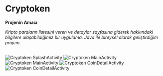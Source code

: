 # Cryptoken


**Projenin Amacı** <br/>

*Kripto paraların listesini veren ve detaylar sayfasına giderek hakkındaki bilgilere ulaşabildiğimiz bir uygulama. Java ile bireysel olarak geliştirdiğim projem.*<br/><br>

![Cryptoken SplashActivity](./images/CryptokenSplashActivity.png)
![Cryptoken MainActivity](./images/CryptokenMainActivity.png)
![Cryptoken MainActivity](./images/CryptokenMainActivity2.png)
![Cryptoken CoinDetailActivity](./images/CryptokenDetailActivity.png)
![Cryptoken CoinDetailActivity](./images/CryptokenDetailActivity2.png)